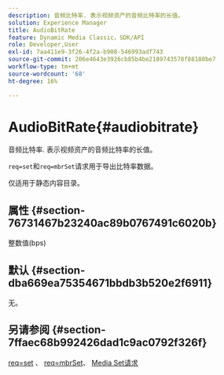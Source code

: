```yaml
---
description: 音频比特率. 表示视频资产的音频比特率的长值。
solution: Experience Manager
title: AudioBitRate
feature: Dynamic Media Classic，SDK/API
role: Developer,User
exl-id: 7aa411e9-3f26-4f2a-b908-546993adf743
source-git-commit: 206e4643e3926cb85b4be2189743578f88180be7
workflow-type: tm+mt
source-wordcount: '68'
ht-degree: 16%

---
```


# AudioBitRate{#audiobitrate}

音频比特率. 表示视频资产的音频比特率的长值。

`req=set`和`req=mbrSet`请求用于导出比特率数据。

仅适用于静态内容目录。

## 属性 {#section-76731467b23240ac89b0767491c6020b}

整数值(bps)

## 默认 {#section-dba669ea75354671bbdb3b520e2f6911}

无。

## 另请参阅 {#section-7ffaec68b992426dad1c9ac0792f326f}

[req=set](../../../../../is-api/http-ref/image-serving-api-ref/c-http-protocol-reference/c-command-reference/r-req/r-set.md#reference-2cac1a03eaf44a7986e18f2898384f98) 、 [req=mbrSet](../../../../../is-api/http-ref/image-serving-api-ref/c-http-protocol-reference/c-command-reference/r-req/r-mbrset.md#reference-603d75babde74508a878c27bd4cced73)、 [Media Set请求](../../../../../is-api/http-ref/image-serving-api-ref/c-http-protocol-reference/c-syntax-and-features/r-media-set-requests.md#reference-f2f2aa11208b47609fe17848d3b86a0b)
